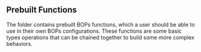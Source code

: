 ## Prebuilt Functions
The folder contains prebuilt BOPs functions, which a user should be able to use in their own BOPs configurations. These functions are some basic types operations that can be chained together to build some more complex behaviors.
